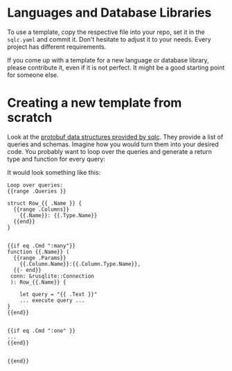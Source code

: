 # Languages and Database Libraries

To use a template, copy the respective file into your repo, set it in the `sqlc.yaml` and commit it. Don't hesitate to adjust it to your needs. Every project has different requirements.

If you come up with a template for a new language or database library, please contribute it, even if it is not perfect. It might be a good starting point for someone else.

# Creating a new template from scratch

Look at the [protobuf data structures provided by sqlc](https://github.com/sqlc-dev/sqlc/blob/main/protos/plugin/codegen.proto). They provide a list of queries and schemas. Imagine how you would turn them into your desired code. You probably want to loop over the queries and generate a return type and function for every query:

It would look something like this:

```tmpl
Loop over queries:
{{range .Queries }}

struct Row_{{ .Name }} {
  {{range .Columns}}
    {{.Name}}: {{.Type.Name}}
  {{end}}
}


{{if eq .Cmd ":many"}}
function {{.Name}} (
  {{range .Params}}
    {{.Column.Name}}:{{.Column.Type.Name}},
  {{- end}}
 conn: &rusqlite::Connection
 ): Row_{{.Name}} {

    let query = "{{ .Text }}"
    ... execute query ...
}
{{end}}


{{if eq .Cmd ":one" }}
...
{{end}}


{{end}}
```
